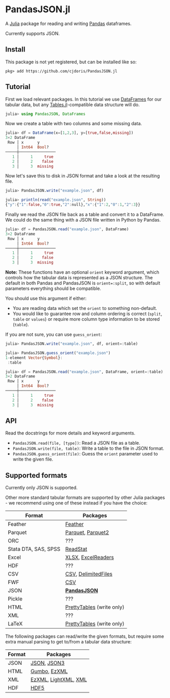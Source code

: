 # PandasJSON.jl

A
[Julia](https://julialang.org/)
package for reading and writing
[Pandas](https://pandas.pydata.org/)
dataframes.

Currently supports JSON.

## Install

This package is not yet registered, but can be installed like so:

```
pkg> add https://github.com/cjdoris/PandasJSON.jl
```

## Tutorial

First we load relevant packages. In this tutorial we use
[DataFrames](https://dataframes.juliadata.org/stable/)
for our tabular data, but any
[Tables.jl](https://tables.juliadata.org/stable/)-compatible
data structure will do.

```julia
julia> using PandasJSON, DataFrames
```

Now we create a table with two columns and some missing data.

```julia
julia> df = DataFrame(x=[1,2,3], y=[true,false,missing])
3×2 DataFrame
 Row │ x      y
     │ Int64  Bool?
─────┼────────────────
   1 │     1     true
   2 │     2    false
   3 │     3  missing
```

Now let's save this to disk in JSON format and take a look at the resulting file.

```julia
julia> PandasJSON.write("example.json", df)

julia> println(read("example.json", String))
{"y":{"1":false,"0":true,"2":null},"x":{"1":2,"0":1,"2":3}}
```

Finally we read the JSON file back as a table and convert it to a DataFrame. We could do the
same thing with a JSON file written in Python by Pandas.

```julia
julia> df = PandasJSON.read("example.json", DataFrame)
3×2 DataFrame
 Row │ x      y
     │ Int64  Bool?
─────┼────────────────
   1 │     1     true
   2 │     2    false
   3 │     3  missing
```

**Note:** These functions have an optional `orient` keyword argument, which controls
how the tabular data is represented as a JSON structure. The default in both Pandas and
PandasJSON is `orient=:split`, so with default parameters everything should be compatible.

You should use this argument if either:
- You are reading data which set the `orient` to something non-default.
- You would like to guarantee row and column ordering is correct (`split`, `table` or
  `values`) or require more column type information to be stored (`table`).

If you are not sure, you can use `guess_orient`:

```julia
julia> PandasJSON.write("example.json", df, orient=:table)

julia> PandasJSON.guess_orient("example.json")
1-element Vector{Symbol}:
 :table

julia> df = PandasJSON.read("example.json", DataFrame, orient=:table)
3×2 DataFrame
 Row │ x      y
     │ Int64  Bool?
─────┼────────────────
   1 │     1     true
   2 │     2    false
   3 │     3  missing
```

## API

Read the docstrings for more details and keyword arguments.
- `PandasJSON.read(file, [type])`: Read a JSON file as a table.
- `PandasJSON.write(file, table)`: Write a table to the file in JSON format.
- `PandasJSON.guess_orient(file)`: Guess the `orient` parameter used to write the given file.

## Supported formats

Currently only JSON is supported.

Other more standard tabular formats are supported by other Julia packages - we recommend
using one of these instead if you have the choice:

| Format | Packages |
| ------ | -------- |
| Feather | [Feather](https://feather.juliadata.org/stable/) |
| Parquet | [Parquet](https://github.com/JuliaIO/Parquet.jl), [Parquet2](https://expandingman.gitlab.io/Parquet2.jl/) |
| ORC | ??? |
| Stata DTA, SAS, SPSS | [ReadStat](https://github.com/queryverse/ReadStat.jl) |
| Excel | [XLSX](https://felipenoris.github.io/XLSX.jl/stable/), [ExcelReaders](https://github.com/queryverse/ExcelReaders.jl) |
| HDF | ??? |
| CSV | [CSV](https://csv.juliadata.org/stable/), [DelimitedFiles](https://docs.julialang.org/en/v1/stdlib/DelimitedFiles/) |
| FWF | [CSV](https://csv.juliadata.org/stable/examples.html#ignorerepeated_example) |
| JSON | [**PandasJSON**](https://github.com/cjdoris/PandasJSON.jl) |
| Pickle | ??? |
| HTML | [PrettyTables](https://ronisbr.github.io/PrettyTables.jl/stable/man/html_backend/) (write only) |
| XML | ??? |
| LaTeX | [PrettyTables](https://ronisbr.github.io/PrettyTables.jl/stable/man/latex_backend/) (write only) |

The following packages can read/write the given formats, but require some extra manual
parsing to get to/from a tabular data structure:

| Format | Packages |
| ------ | -------- |
| JSON | [JSON](https://github.com/JuliaIO/JSON.jl), [JSON3](https://quinnj.github.io/JSON3.jl/stable/) |
| HTML | [Gumbo](https://github.com/JuliaWeb/Gumbo.jl), [EzXML](https://juliaio.github.io/EzXML.jl/stable/) |
| XML | [EzXML](https://juliaio.github.io/EzXML.jl/stable/), [LightXML](https://github.com/JuliaIO/LightXML.jl), [XML](https://github.com/JuliaComputing/XML.jl) |
| HDF | [HDF5](https://juliaio.github.io/HDF5.jl/stable/) |
